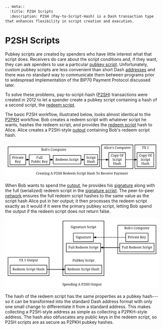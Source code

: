 ```{eval-rst}
.. meta::
  :title: P2SH Scripts
  :description: P2SH (Pay-to-Script-Hash) is a Dash transaction type that enhances flexibility in script creation and execution.
```

# P2SH Scripts

Pubkey scripts are created by spenders who have little interest what that script does. Receivers do care about the script conditions and, if they want, they can ask spenders to use a particular [pubkey script](../resources/glossary.md#pubkey-script). Unfortunately, custom pubkey scripts are less convenient than short Dash [addresses](../resources/glossary.md#address) and there was no standard way to communicate them between programs prior to widespread implementation of the BIP70 Payment Protocol discussed later.

To solve these problems, pay-to-script-hash ([P2SH](../resources/glossary.md#pay-to-script-hash)) transactions were created in 2012 to let a spender create a pubkey script containing a hash of a second script, the [redeem script](../resources/glossary.md#redeem-script).

The basic P2SH workflow, illustrated below, looks almost identical to the [P2PKH](../resources/glossary.md#pay-to-pubkey-hash) workflow. Bob creates a redeem script with whatever script he wants, hashes the redeem script, and provides the [redeem script](../resources/glossary.md#redeem-script) hash to Alice. Alice creates a P2SH-style [output](../resources/glossary.md#output) containing Bob's redeem script hash.

![Creating A P2SH Redeem Script And Hash](../../img/dev/en-creating-p2sh-output.svg)

When Bob wants to spend the [output](../resources/glossary.md#output), he provides his [signature](../resources/glossary.md#signature) along with the full (serialized) redeem script in the [signature script](../resources/glossary.md#signature-script). The peer-to-peer [network](../resources/glossary.md#network) ensures the full redeem script hashes to the same value as the script hash Alice put in her output; it then processes the redeem script exactly as it would if it were the primary pubkey script, letting Bob spend the output if the redeem script does not return false.

![Unlocking A P2SH Output For Spending](../../img/dev/en-unlocking-p2sh-output.svg)

The hash of the redeem script has the same properties as a pubkey hash---so it can be transformed into the standard Dash address format with only one small change to differentiate it from a standard address. This makes collecting a P2SH-style address as simple as collecting a P2PKH-style address. The hash also obfuscates any public keys in the redeem script, so P2SH scripts are as secure as P2PKH pubkey hashes.
